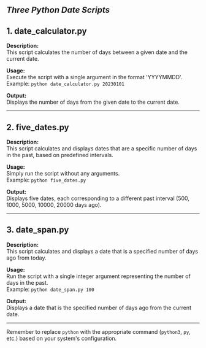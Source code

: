 ***Three Python Date Scripts***
---

## 1. **date_calculator.py**

**Description:**  
This script calculates the number of days between a given date and the current date.

**Usage:**  
Execute the script with a single argument in the format 'YYYYMMDD'.  
Example: `python date_calculator.py 20230101`

**Output:**  
Displays the number of days from the given date to the current date.

---

## 2. **five_dates.py**

**Description:**  
This script calculates and displays dates that are a specific number of days in the past, based on predefined intervals.

**Usage:**  
Simply run the script without any arguments.  
Example: `python five_dates.py`

**Output:**  
Displays five dates, each corresponding to a different past interval (500, 1000, 5000, 10000, 20000 days ago).

---

## 3. **date_span.py**

**Description:**  
This script calculates and displays a date that is a specified number of days ago from today.

**Usage:**  
Run the script with a single integer argument representing the number of days in the past.  
Example: `python date_span.py 100`

**Output:**  
Displays a date that is the specified number of days ago from the current date.

---

Remember to replace `python` with the appropriate command (`python3`, `py`, etc.) based on your system's configuration.
